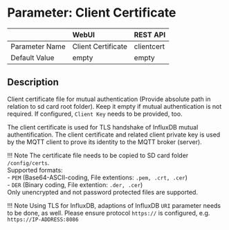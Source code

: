 # Parameter: Client Certificate

|                   | WebUI               | REST API
|:---               |:---                 |:----
| Parameter Name    | Client Certificate  | clientcert
| Default Value     | empty               | empty


## Description

Client certificate file for mutual authentication (Provide absolute path in relation to sd card root folder). 
Keep it empty if mutual authentication is not required. If configured, `Client Key` needs to be provided, too.

The client certificate is used for TLS handshake of InfluxDB mutual authentification. The client certificate and 
related client private key is used by the MQTT client to prove its identity to the MQTT broker (server).

!!! Note
The certificate file needs to be copied to SD card folder `/config/certs`.<br>
    Supported formats:<br>
    - `PEM` (Base64-ASCII-coding, File extentions: `.pem, .crt, .cer`)<br>
    - `DER` (Binary coding, File extention: `.der, .cer`)<br>
    Only unencrypted and not password protected files are supported.


!!! Note
    Using TLS for InfluxDB, adaptions of InfluxDB `URI` parameter needs to be done, as well.  Please ensure 
    protocol `https://` is configured, e.g. `https://IP-ADDRESS:8086`
